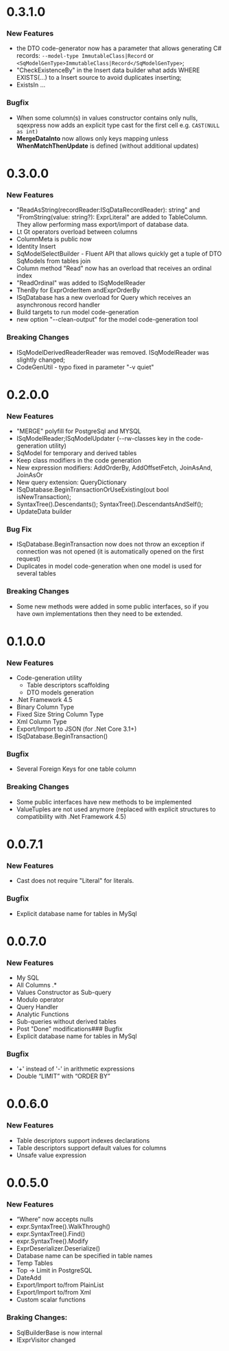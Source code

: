 # 0.3.1.0
### New Features
- the DTO code-generator now has a parameter that allows generating C# records: ```--model-type ImmutableClass|Record``` or ```<SqModelGenType>ImmutableClass|Record</SqModelGenType>```;
- "CheckExistenceBy" in the Insert data builder what adds WHERE EXISTS(...) to a Insert source to avoid duplicates inserting;
- ExistsIn ...
### Bugfix
- When some column(s) in values constructor contains only nulls, sqexpress now adds an explicit type cast for the first cell e.g. ```CAST(NULL as int)```
- **MergeDataInto** now allows only keys mapping unless **WhenMatchThenUpdate** is defined (without additional updates)

# 0.3.0.0
### New Features
- "ReadAsString(recordReader:ISqDataRecordReader): string" and "FromString(value: string?): ExprLiteral" are added to TableColumn. They allow performing mass export/import of database data.
- Lt Gt operators overload between columns
- ColumnMeta is public now
- Identity Insert
- SqModelSelectBuilder - Fluent API that allows quickly get a tuple of DTO SqModels from tables join
- Column method "Read" now has an overload that receives an ordinal index
- "ReadOrdinal" was added to ISqModelReader
- ThenBy for ExprOrderItem andExprOrderBy
- ISqDatabase has a new overload for Query which receives an asynchronous record handler
- Build targets to run model code-generation
- new option "--clean-output" for the model code-generation tool

### Breaking Changes
- ISqModelDerivedReaderReader was removed. ISqModelReader was slightly changed;
- CodeGenUtil - typo fixed in parameter "-v quiet" 

# 0.2.0.0
### New Features
- "MERGE" polyfill for PostgreSql and MYSQL
- ISqModelReader;ISqModelUpdater (--rw-classes key in the code-generation utility)
- SqModel for temporary and derived tables
- Keep class modifiers in the code generation
- New expression modifiers: AddOrderBy, AddOffsetFetch, JoinAsAnd, JoinAsOr
- New query extension: QueryDictionary
- ISqDatabase.BeginTransactionOrUseExisting(out bool isNewTransaction);
- SyntaxTree().Descendants(); SyntaxTree().DescendantsAndSelf();
- UpdateData builder
### Bug Fix
- ISqDatabase.BeginTransaction now does not throw an exception if connection was not opened (it is automatically opened on the first request)
- Duplicates in model code-generation when one model is used for several tables
### Breaking Changes
- Some new methods were added in some public interfaces, so if you have own implementations then they need to be extended.


# 0.1.0.0
### New Features
- Code-generation utility
  - Table descriptors scaffolding
  - DTO models generation
- .Net Framework 4.5
- Binary Column Type
- Fixed Size String Column Type
- Xml Column Type
- Export/Import to JSON (for .Net Core 3.1+)
- ISqDatabase.BeginTransaction()
### Bugfix
- Several Foreign Keys for one table column

### Breaking Changes
- Some public interfaces have new methods to be implemented
- ValueTuples are not used anymore (replaced with explicit structures to compatibility with .Net Framework 4.5)
# 0.0.7.1
### New Features
- Cast does not require "Literal" for literals.
### Bugfix
- Explicit database name for tables in MySql
# 0.0.7.0
### New Features
- My SQL
- All Columns .*
- Values Constructor as Sub-query
- Modulo operator
- Query Handler
- Analytic Functions
- Sub-queries without derived tables 
- Post "Done" modifications### Bugfix
- Explicit database name for tables in MySql</PackageReleaseNotes>
### Bugfix
- '+' instead of '-' in arithmetic expressions
- Double “LIMIT” with “ORDER BY”</PackageReleaseNotes>
# 0.0.6.0
### New Features
- Table descriptors support indexes declarations
- Table descriptors support default values for columns
- Unsafe value expression
# 0.0.5.0
### New Features
- “Where” now accepts nulls
- expr.SyntaxTree().WalkThrough()
- expr.SyntaxTree().Find()
- expr.SyntaxTree().Modify
- ExprDeserializer.Deserialize()
- Database name can be specified in table names
- Temp Tables
- Top -> Limit in PostgreSQL
- DateAdd
- Export/Import to/from PlainList
- Export/Import to/from Xml
- Custom scalar functions
### Braking Changes:
- SqlBuilderBase is now internal
- IExprVisitor changed